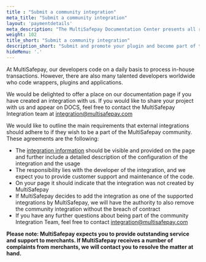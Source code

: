 ```yaml
---
title : "Submit a community integration"
meta_title: "Submit a community integration"
layout: 'paymentdetails'
meta_description: "The MultiSafepay Documentation Center presents all relevant information about our Plugins and API. You can also find support pages for Payment Methods, Tools and General Questions as well as the contact details of our Support and Integration Teams."
weight: 102
title_short: "Submit a community integration"
description_short: "Submit and promote your plugin and become part of the MultiSafepay community."
hideMenu: '.'
---
```


At MultiSafepay, our developers code on a daily basis to process in-house transactions. However, there are also many talented developers worldwide who code wrappers, plugins and applications.

We would be delighted to offer a place on our documentation page if you have created an integration with us. If you would like to share your project with us and appear on DOCS, feel free to contact the MultiSafepay Integration team at integration@multisafepay.com

We would like to outline the main requirements that external integrations should adhere to if they wish to be a part of the MultiSafepay community. These agreements are the following:

* The [integration information](https://docs.multisafepay.com/api/#plugin-information) should be visible and provided on the page and further include a detailed description of the configuration of the integration and the usage
* The responsibility lies with the developer of the integration, and we expect you to provide customer support and maintenance of the code.
* On your page it should indicate that the integration was not created by MultiSafepay
* If MultiSafepay decides to add the integration as one of the supported integrations by MultiSafepay, we will have the authority to also remove the community integration without the breach of contract
* If you have any further questions about being part of the community Integration Team, feel free to contact integration@multisafepay.com

__Please note: MultiSafepay expects you to provide outstanding service and support to merchants. If MultiSafepay receives a number of complaints from merchants, we will contact you to resolve the matter at hand.__
